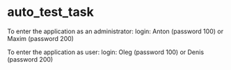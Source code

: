 # auto_test_task

To enter the application as an administrator: login: Anton (password 100) or Maxim (password 200)

To enter the application as user: login: Oleg (password 100) or Denis (password 200)
